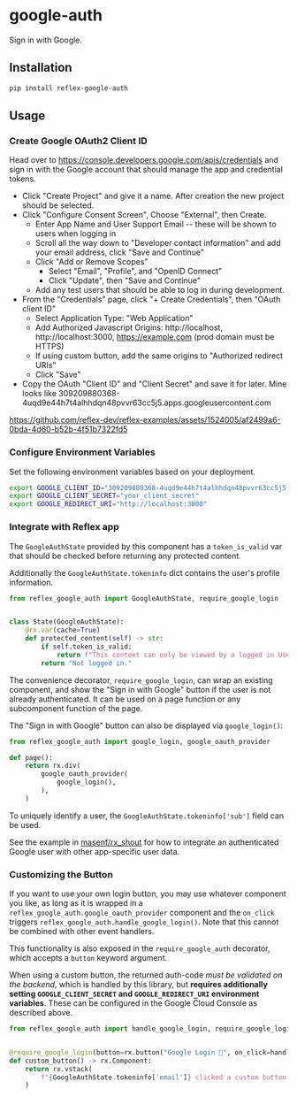 # google-auth

Sign in with Google.

## Installation

```bash
pip install reflex-google-auth
```

## Usage

### Create Google OAuth2 Client ID

Head over to https://console.developers.google.com/apis/credentials and sign in with the Google account that should manage the app and credential tokens.

- Click "Create Project" and give it a name. After creation the new project should be selected.
- Click "Configure Consent Screen", Choose "External", then Create.
  - Enter App Name and User Support Email -- these will be shown to users when logging in
  - Scroll all the way down to "Developer contact information" and add your email address, click "Save and Continue"
  - Click "Add or Remove Scopes"
    - Select "Email", "Profile", and "OpenID Connect"
    - Click "Update", then "Save and Continue"
  - Add any test users that should be able to log in during development.
- From the "Credentials" page, click "+ Create Credentials", then "OAuth client ID"
  - Select Application Type: "Web Application"
  - Add Authorized Javascript Origins: http://localhost, http://localhost:3000, https://example.com (prod domain must be HTTPS)
  - If using custom button, add the same origins to "Authorized redirect URIs"
  - Click "Save"
- Copy the OAuth "Client ID" and "Client Secret" and save it for later. Mine looks like 309209880368-4uqd9e44h7t4alhhdqn48pvvr63cc5j5.apps.googleusercontent.com

https://github.com/reflex-dev/reflex-examples/assets/1524005/af2499a6-0bda-4d60-b52b-4f51b7322fd5

### Configure Environment Variables

Set the following environment variables based on your deployment.

```bash
export GOOGLE_CLIENT_ID="309209880368-4uqd9e44h7t4alhhdqn48pvvr63cc5j5.apps.googleusercontent.com"
export GOOGLE_CLIENT_SECRET="your_client_secret"
export GOOGLE_REDIRECT_URI="http://localhost:3000"
```

### Integrate with Reflex app

The `GoogleAuthState` provided by this component has a `token_is_valid` var that
should be checked before returning any protected content.

Additionally the `GoogleAuthState.tokeninfo` dict contains the user's profile information.

```python
from reflex_google_auth import GoogleAuthState, require_google_login


class State(GoogleAuthState):
    @rx.var(cache=True)
    def protected_content(self) -> str:
        if self.token_is_valid:
            return f"This content can only be viewed by a logged in User. Nice to see you {self.tokeninfo['name']}"
        return "Not logged in."
```

The convenience decorator, `require_google_login`, can wrap an existing component, and
show the "Sign in with Google" button if the user is not already authenticated. It can be
used on a page function or any subcomponent function of the page.

The "Sign in with Google" button can also be displayed via `google_login()`:

```python
from reflex_google_auth import google_login, google_oauth_provider

def page():
    return rx.div(
        google_oauth_provider(
            google_login(),
        ),
    )
```

To uniquely identify a user, the `GoogleAuthState.tokeninfo['sub']` field can be used.

See the example in
[masenf/rx_shout](https://github.com/masenf/rx_shout/blob/main/rx_shout/state.py)
for how to integrate an authenticated Google user with other app-specific user
data.

### Customizing the Button

If you want to use your own login button, you may use whatever component you
like, as long as it is wrapped in a `reflex_google_auth.google_oauth_provider`
component and the `on_click` triggers
`reflex_google_auth.handle_google_login()`. Note that this cannot be combined
with other event handlers.

This functionality is also exposed in the `require_google_auth` decorator, which
accepts a `button` keyword argument.

When using a custom button, the returned auth-code _must be validated on the
backend_, which is handled by this library, but **requires additionally setting
`GOOGLE_CLIENT_SECRET` and `GOOGLE_REDIRECT_URI` environment variables**. These
can be configured in the Google Cloud Console as described above.

```python
from reflex_google_auth import handle_google_login, require_google_login, GoogleAuthState


@require_google_login(button=rx.button("Google Login 🚀", on_click=handle_google_login()))
def custom_button() -> rx.Component:
    return rx.vstack(
        f"{GoogleAuthState.tokeninfo['email']} clicked a custom button to login, nice",
    )
```